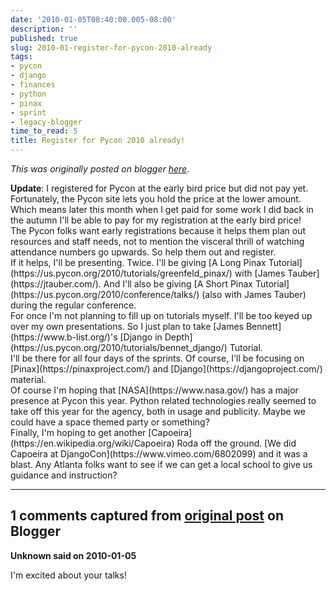 ```yaml
---
date: '2010-01-05T08:40:00.005-08:00'
description: ''
published: true
slug: 2010-01-register-for-pycon-2010-already
tags:
- pycon
- django
- finances
- python
- pinax
- sprint
- legacy-blogger
time_to_read: 5
title: Register for Pycon 2010 already!
---
```


*This was originally posted on blogger [here](https://pydanny.blogspot.com/2010/01/register-for-pycon-2010-already.html)*.

<div><b>Update</b>: I registered for Pycon at the early bird price but did not pay yet. Fortunately, the Pycon site lets you hold the price at the lower amount. Which means later this month when I get paid for some work I did back in the autumn I'll be able to pay for my registration at the early bird price!</div><div><div>
</div><div>The Pycon folks want early registrations because it helps them plan out resources and staff needs, not to mention the visceral thrill of watching attendance numbers go upwards. So help them out and register.</div><div>
</div><div>If it helps, I'll be presenting. Twice. I'll be giving [A Long Pinax Tutorial](https://us.pycon.org/2010/tutorials/greenfeld_pinax/) with [James Tauber](https://jtauber.com/). And I'll also be giving [A Short Pinax Tutorial](https://us.pycon.org/2010/conference/talks/) (also with James Tauber) during the regular conference. </div><div>
</div><div>For once I'm not planning to fill up on tutorials myself. I'll be too keyed up over my own presentations. So I just plan to take [James Bennett](https://www.b-list.org/)'s [Django in Depth](https://us.pycon.org/2010/tutorials/bennet_django/) Tutorial.</div><div>
</div><div>I'll be there for all four days of the sprints. Of course, I'll be focusing on [Pinax](https://pinaxproject.com/) and [Django](https://djangoproject.com/) material.</div><div>
</div><div>Of course I'm hoping that [NASA](https://www.nasa.gov/) has a major presence at Pycon this year. Python related technologies really seemed to take off this year for the agency, both in usage and publicity. Maybe we could have a space themed party or something?</div><div>
</div><div>Finally, I'm hoping to get another [Capoeira](https://en.wikipedia.org/wiki/Capoeira) Roda off the ground. [We did Capoeira at DjangoCon](https://www.vimeo.com/6802099) and it was a blast. Any Atlanta folks want to see if we can get a local school to give us guidance and instruction?</div></div>

---

## 1 comments captured from [original post](https://pydanny.blogspot.com/2010/01/register-for-pycon-2010-already.html) on Blogger

**Unknown said on 2010-01-05**

I'm excited about your talks!

